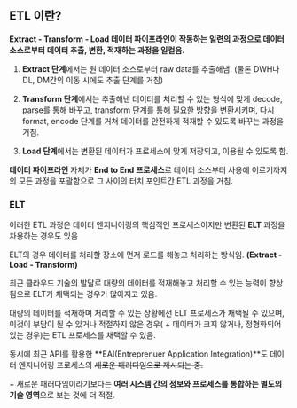 ## ETL 이란?

**Extract - Transform - Load 데이터 파이프라인이 작동하는 일련의 과정으로 데이터 소스로부터 데이터 추출, 변환, 적재하는 과정을 일컬음.**

1. **Extract 단계**에서는 원 데이터 소스로부터 raw data를 추출해냄. (물론 DWH나 DL, DM간의 이동 시에도 추출 단계를 거침)

2. **Transform 단계**에서는 추출해낸 데이터를 처리할 수 있는 형식에 맞게 decode, parse를 통해 바꾸고, transform 단계를 통해 필요한 방향을 변환시키며, 다시 format, encode 단계를 거쳐 데이터를 안전하게 적재할 수 있도록 바꾸는 과정을 거침.

3. **Load 단계**에서는 변환된 데이터가 프로세스에 맞게 저장되고, 이용될 수 있도록 함.

**데이터 파이프라인** 자체가 **End to End 프로세스**로 데이터 소스부터 사용에 이르기까지의 모든 과정을 포괄함으로 그 사이의 터치 포인트간 ETL 과정을 거침.

### ELT

이러한 ETL 과정은 데이터 엔지니어링의 핵심적인 프로세스이지만 변환된 **ELT** 과정을 차용하는 경우도 있음

ELT의 경우 데이터를 처리할 장소에 먼저 로드를 해놓고 처리하는 방식임. **(Extract - Load - Transform)**

최근 클라우드 기술의 발달로 대량의 데이터를 적재해놓고 처리할 수 있는 능력이 향상됨으로 ELT가 채택되는 경우가 많아지고 있음.

대량의 데이터를 적재하며 처리할 수 있는 상황에선 ELT 프로세스가 채택될 수 있으며, 이것이 부담이 될 수 있거나 적절하지 않은 경우( + 데이터가 크지 않거나, 정형화되어 있는 경우)는 ETL 프로세스를 채택할 수 있음.

동시에 최근 API를 활용한 **EAI(Entreprenuer Application Integration)**도 데이터 엔지니어링 프로세스의 ~~새로운 패러다임으로 제시되는 중.~~

\+ 새로운 패러다임이라기보다는 **여러 시스템 간의 정보와 프로세스를 통합하는 별도의 기술 영역**으로 보는 것에 더 적절.
